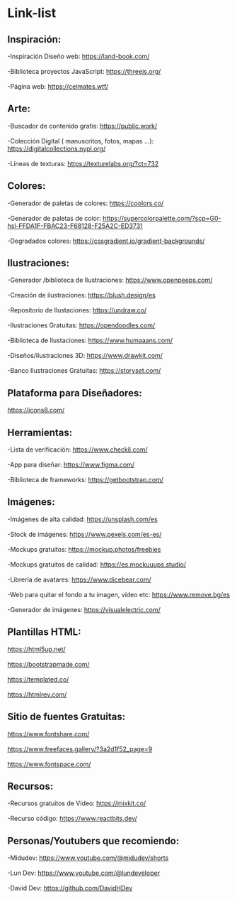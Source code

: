 # Link-list

## Inspiración:

-Inspiración Diseño web: https://land-book.com/<br><br>
-Biblioteca  proyectos JavaScript: https://threejs.org/<br><br>
-Página web: https://celmates.wtf/

## Arte: 

-Buscador de contenido gratis: https://public.work/<br><br>
-Colección Digital ( manuscritos, fotos, mapas ...): https://digitalcollections.nypl.org/<br><br>
-Líneas de texturas: https://texturelabs.org/?ct=732

## Colores: 

-Generador de paletas de colores: https://coolors.co/<br><br>
-Generador de paletas de color: https://supercolorpalette.com/?scp=G0-hsl-FFDA1F-FBAC23-F68128-F25A2C-ED3731<br><br>
-Degradados colores: https://cssgradient.io/gradient-backgrounds/

## Ilustraciones:

-Generador /biblioteca de Ilustraciones: https://www.openpeeps.com/<br><br>
-Creación de ilustraciones: https://blush.design/es<br><br>
-Repositorio de Ilustaciones: https://undraw.co/<br><br>
-Ilustraciones Gratuitas: https://opendoodles.com/<br><br>
-Biblioteca de Ilustaciones: https://www.humaaans.com/<br><br>
-Diseños/Ilustraciones 3D: https://www.drawkit.com/<br><br>
-Banco Ilustraciones Gratuitas: https://storyset.com/

## Plataforma para Diseñadores:

https://icons8.com/

## Herramientas:

-Lista de verificación: https://www.checkli.com/<br><br>
-App para diseñar:  https://www.figma.com/<br><br>
-Biblioteca de frameworks: https://getbootstrap.com/

## Imágenes:

-Imágenes de alta calidad: https://unsplash.com/es<br><br>
-Stock de imágenes: https://www.pexels.com/es-es/<br><br>
-Mockups gratuitos: https://mockup.photos/freebies<br><br>
-Mockups gratuitos de calidad: https://es.mockuuups.studio/<br><br>
-Librería de avatares: https://www.dicebear.com/<br><br>
-Web para quitar el fondo a tu imagen, vídeo etc:  https://www.remove.bg/es<br><br>
-Generador de imágenes: https://visualelectric.com/

## Plantillas HTML:

https://html5up.net/<br><br>
https://bootstrapmade.com/<br><br>
https://templated.co/<br><br>
https://htmlrev.com/

## Sitio de fuentes Gratuitas:

https://www.fontshare.com/<br><br>
https://www.freefaces.gallery/?3a2d1f52_page=9<br><br>
https://www.fontspace.com/

## Recursos:

-Recursos gratuitos de Vídeo: https://mixkit.co/<br><br>
-Recurso código: https://www.reactbits.dev/

## Personas/Youtubers que recomiendo:

-Midudev: https://www.youtube.com/@midudev/shorts<br><br>
-Lun Dev: https://www.youtube.com/@lundeveloper<br><br>
-David Dev: https://github.com/DavidHDev
